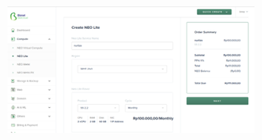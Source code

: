 ![alt text](https://github.com/irma2909/devops19-dumbways-irma/blob/master/SS%20Deploy%20Aplikasi%20Backend/Screenshot%20from%202023-12-26%2011-06-29.png?raw=true)
